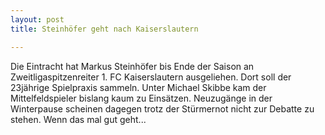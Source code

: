 ```yaml
---
layout: post
title: Steinhöfer geht nach Kaiserslautern

---
```


Die Eintracht hat Markus Steinhöfer bis Ende der Saison an Zweitligaspitzenreiter 1. FC Kaiserslautern ausgeliehen. Dort soll der 23jährige Spielpraxis sammeln. Unter Michael Skibbe kam der Mittelfeldspieler bislang kaum zu Einsätzen. Neuzugänge in der Winterpause scheinen dagegen trotz der Stürmernot nicht zur Debatte zu stehen. Wenn das mal gut geht...


